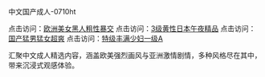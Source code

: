 中文国产成人-0710ht

点击访问：<a href="https://heiliaoll4qsx.pages.dev">欧洲美女黑人粗性暴交</a>
点击访问：<a href="https://heiliaoe8ajia.pages.dev">3级黄性日本午夜精品</a>
点击访问：<a href="https://heiliaozj3tjd.pages.dev">国产猛男猛女超爽</a>
点击访问：<a href="https://heiliaoxqkkct.pages.dev">特级丰满少妇一级A</a>

汇聚中文成人精选内容，涵盖欧美强烈画风与亚洲激情剧情，多种风格尽在其中，带来沉浸式观感体验。

<span style="display:none;">[Canonical link](https://github.com/met20250710/met3 ）</span>
